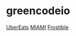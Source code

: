 # greencodeio

[UberEats](https://greencodeio.github.io/greencodeio/ubereats/index.html)
[MIAMI](https://greencodeio.github.io/greencodeio/miami/index.html)
[Frostible](https://greencodeio.github.io/greencodeio/Frostible/website/index.html)
